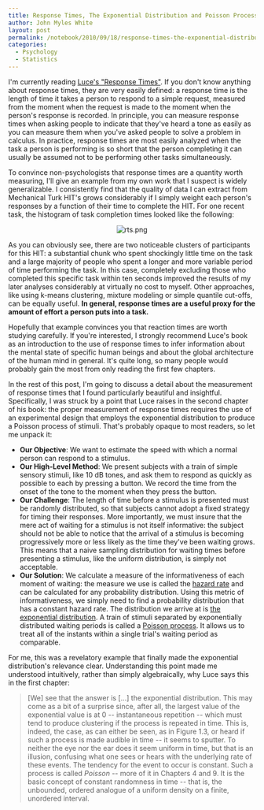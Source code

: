 ```yaml
---
title: Response Times, The Exponential Distribution and Poisson Processes
author: John Myles White
layout: post
permalink: /notebook/2010/09/18/response-times-the-exponential-distribution-and-poisson-processes/
categories:
  - Psychology
  - Statistics
---
```


I'm currently reading [Luce's "Response Times"](http://www.amazon.com/Response-Times-Elementary-Organization-Psychology/dp/0195070011/ref=sr_1_1?s=books&ie=UTF8&qid=1284837406&sr=1-1). If you don't know anything about response times, they are very easily defined: a response time is the length of time it takes a person to respond to a simple request, measured from the moment when the request is made to the moment when the person's response is recorded. In principle, you can measure response times when asking people to indicate that they've heard a tone as easily as you can measure them when you've asked people to solve a problem in calculus. In practice, response times are most easily analyzed when the task a person is performing is so short that the person completing it can usually be assumed not to be performing other tasks simultaneously.

To convince non-psychologists that response times are a quantity worth measuring, I'll give an example from my own work that I suspect is widely generalizable. I consistently find that the quality of data I can extract from Mechanical Turk HIT's grows considerably if I simply weight each person's responses by a function of their time to complete the HIT. For one recent task, the histogram of task completion times looked like the following:

<center>
  <img src="http://www.johnmyleswhite.com/notebook/wp-content/uploads/2010/09/rts.png" alt="rts.png" />
</center>

As you can obviously see, there are two noticeable clusters of participants for this HIT: a substantial chunk who spent shockingly little time on the task and a large majority of people who spent a longer and more variable period of time performing the task. In this case, completely excluding those who completed this specific task within ten seconds improved the results of my later analyses considerably at virtually no cost to myself. Other approaches, like using k-means clustering, mixture modeling or simple quantile cut-offs, can be equally useful. **In general, response times are a useful proxy for the amount of effort a person puts into a task.**

Hopefully that example convinces you that reaction times are worth studying carefully. If you're interested, I strongly recommend Luce's book as an introduction to the use of response times to infer information about the mental state of specific human beings and about the global architecture of the human mind in general. It's quite long, so many people would probably gain the most from only reading the first few chapters.

In the rest of this post, I'm going to discuss a detail about the measurement of response times that I found particularly beautiful and insightful. Specifically, I was struck by a point that Luce raises in the second chapter of his book: the proper measurement of response times requires the use of an experimental design that employs the exponential distribution to produce a Poisson process of stimuli. That's probably opaque to most readers, so let me unpack it:

* **Our Objective**: We want to estimate the speed with which a normal person can respond to a stimulus.
* **Our High-Level Method**: We present subjects with a train of simple sensory stimuli, like 10 dB tones, and ask them to respond as quickly as possible to each by pressing a button. We record the time from the onset of the tone to the moment when they press the button.
* **Our Challenge**: The length of time before a stimulus is presented must be randomly distributed, so that subjects cannot adopt a fixed strategy for timing their responses. More importantly, we must insure that the mere act of waiting for a stimulus is not itself informative: the subject should not be able to notice that the arrival of a stimulus is becoming progressively more or less likely as the time they've been waiting grows. This means that a naive sampling distribution for waiting times before presenting a stimulus, like the uniform distribution, is simply not acceptable.
* **Our Solution**: We calculate a measure of the informativeness of each moment of waiting: the measure we use is called the [hazard rate](http://en.wikipedia.org/wiki/Hazard_rate) and can be calculated for any probability distribution. Using this metric of informativeness, we simply need to find a probability distribution that has a constant hazard rate. The distribution we arrive at is [the exponential distribution](http://en.wikipedia.org/wiki/Exponential_distribution). A train of stimuli separated by exponentially distributed waiting periods is called a [Poisson process](http://en.wikipedia.org/wiki/Poisson_process). It allows us to treat all of the instants within a single trial's waiting period as comparable.

For me, this was a revelatory example that finally made the exponential distribution's relevance clear. Understanding this point made me understood intuitively, rather than simply algebraically, why Luce says this in the first chapter:

<blockquote>
<p>[We] see that the answer is [...] the exponential distribution. This may come as a bit of a surprise since, after all, the largest value of the exponential value is at 0 -- instantaneous repetition -- which must tend to produce clustering if the process is repeated in time. This is, indeed, the case, as can either be seen, as in Figure 1.3, or heard if such a process is made audible in time -- it seems to sputter. To neither the eye nor the ear does it seem uniform in time, but that is an illusion, confusing what one sees or hears with the underlying rate of these events. The tendency for the event to occur is constant. Such a process is called <em>Poisson</em> -- more of it in Chapters 4 and 9. It is the basic concept of constant randomness in time -- that is, the unbounded, ordered analogue of a uniform density on a finite, unordered interval.</p>
</blockquote>
